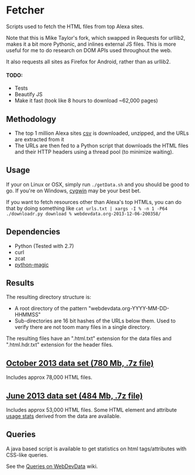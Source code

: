 # Fetcher

Scripts used to fetch the HTML files from top Alexa sites.

Note that this is Mike Taylor's fork, which swapped in Requests for urllib2, makes it a bit more Pythonic, and inlines external JS files. This is more useful for me to do research on DOM APIs used throughout the web.

It also requests all sites as Firefox for Android, rather than as urllib2.

#### TODO:

* Tests
* Beautify JS
* Make it fast (took like 8 hours to download ~62,000 pages)

## Methodology

* The top 1 million Alexa sites
[csv](http://s3.amazonaws.com/alexa-static/top-1m.csv.zip) is
downloaded, unzipped, and the URLs are extracted from it
* The URLs are then fed to a Python script that downloads the HTML files
and their HTTP headers using a thread pool (to minimize waiting).

## Usage

If your on Linux or OSX, simply run `./getData.sh` and you should be
good to go.
If you're on Windows, [cygwin](http://www.cygwin.com/) may be your best
bet.

If you want to fetch resources other than Alexa's top HTMLs, you can do
that by doing something like `cat urls.txt | xargs -I % -n 1 -P64 ./downloadr.py download % webdevdata.org-2013-12-06-200358/`

## Dependencies

* Python (Tested with 2.7)
* curl
* zcat
* [python-magic](https://github.com/ahupp/python-magic)

## Results

The resulting directory structure is:

* A root directory of the pattern "webdevdata.org-YYYY-MM-DD-HHMMSS"
* Sub-directories are 16 bit hashes of the URLs below them. Used to
verify there are not toom many files in a single directory.

The resulting files have an ".html.txt" extension for the data files and
".html.hdr.txt" extension for the header files.

## <a href="http://www.html5accessibility.com/HTMLdata/webdevdata.org-2013-10-30.7z">October 2013 data set (780 Mb, .7z file)</a>
Includes approx 78,000 HTML files.

## <a href="http://www.html5accessibility.com/HTMLdata/webdevdata.org-2013-06-18.7z">June 2013 data set (484 Mb, .7z file)</a>
Includes approx 53,000 HTML files.
Some HTML element and attribute <a href="https://docs.google.com/spreadsheet/ccc?key=0AlVP5_A996c5dFhMQ3R2SG1uZFNZVEsxUURQN213VVE#gid=0">usage stats</a> derived from the data are available.

## Queries
A java based script is available to get statistics on html tags/attributes with CSS-like queries.

See the [Queries on WebDevData](https://github.com/baptistelebail/webdevdata.org/wiki/Queries-on-WebDevData) wiki.
